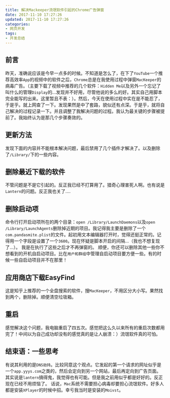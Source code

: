 ```yaml
---
title: 解决Mackeeper流氓软件引起的Chrome广告弹窗
date: 2017-11-10 17:27:26
updated: 2017-11-10 17:27:26
categories:
- 网页开发
tags:
- 开发总结
---
```

## 前言
昨天，准确说应该是今早一点多的时候。不知道是怎么了，在下了`YouTube`一个推荐高效率`App`的视频中的软件之后，`Chrome`总是在我使用过程中弹窗`MacKeeper`的病毒广告。（主要下载了视频中推荐的几个软件：`Hidden Me`以及另外一个忘记了叫什么的管理`Display`的...发现并不好用，尽管他说的多么的好。其实自己用脚本完全能写的出来。这里暂且不表：）。然后，今天在使用过程中实在是不能忍了，于是乎。就上网查了一下。发现果然是中了套路，貌似还有点深。于是乎，就将自己解决的过程记录一下。并且调整了我解决问题的过程。我认为最关键的步骤被提前了。我始终认为是那几个步骤奏效的。

<!-- more -->
## 更新方法
发现下面的内容并不能根本解决问题，最后禁用了几个插件才解决了。以及删除了`/Library/`下的一些内容。

## 删除最近下载的软件
不管问题是不是它引起的。反正我已经不打算用了。猎奇心理害死人啊。也有说是`Lantern`的问题。反正我也关了....

## 删除启动项
命令行打开启动项所在的两个目录：`open /Library/LaunchDaemons`以及`open /Library/LaunchAgents`删除掉近期的项目。我记得我主要是删除了一个`com.pandasmite.plist`的文件。起初用文本编辑器打开时，觉得还挺正常的。记得用一个字段是设置了一个`3600`。现在怀疑是脚本开启的间隔...（我也不想复现了...）。
我是在执行了这些之后才不再弹窗的。
顺便，你还可以删除其他一些你不想看到的开机自启动项目。比在`用户和群组`中管理自启动项目要方便一些。有的时候一些自启动项目并不在那里！

## 应用商店下载EasyFind
这是知乎上推荐的一个全盘搜索的软件，搜`MacKeeper`，不用区分大小写。果然找到两个，删除掉。顺便清空垃圾箱。

## 重启
感觉解决这个问题，我电脑重启了四五次。感觉把这么久以来所有的重启次数都用完了！中间以为自己成功却没有的感觉真的是让人崩溃：）流氓软件真的可怕。

## 结束语：一些思考
有说其利用的是`DNS劫持`。比较同意这个观点。它发起的第一个请求的网址似乎是一个`app.yyys.com`之类的，然后会定向到另一个网站，最后再定向到广告页面。
其实说是`lantern`搞得鬼，我觉得也有可能。但是我之前用似乎都是好好的。反正现在已经不用烦恼了。
话说，`Mac`系统不需要担心病毒却要担心流氓软件。好多人都是安装`XPlayer`的时候中招。幸亏我当时是安装的`Moivst`。